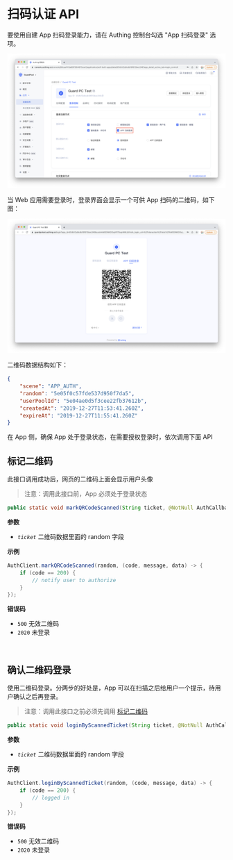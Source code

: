 # 扫码认证 API

<LastUpdated/>

要使用自建 App 扫码登录能力，请在 Authing 控制台勾选 "App 扫码登录" 选项。

![](./images/1.png)

当 Web 应用需要登录时，登录界面会显示一个可供 App 扫码的二维码，如下图：

![](./images/2.png)

二维码数据结构如下：

```json
{
    "scene": "APP_AUTH",
    "random": "5e05f0c57fde537d950f7da5",
    "userPoolId": "5e04ae0d5f3cee22fb37612b",
    "createdAt": "2019-12-27T11:53:41.260Z",
    "expireAt": "2019-12-27T11:55:41.260Z"
}
```

在 App 侧，确保 App 处于登录状态，在需要授权登录时，依次调用下面 API

## 标记二维码

此接口调用成功后，网页的二维码上面会显示用户头像

>注意：调用此接口前，App 必须处于登录状态


```java
public static void markQRCodeScanned(String ticket, @NotNull AuthCallback<JSONObject> callback)
```

**参数**

* *`ticket`* 二维码数据里面的 random 字段

**示例**

```java
AuthClient.markQRCodeScanned(random, (code, message, data) -> {
    if (code == 200) {
        // notify user to authorize
    }
});
```

**错误码**

* `500` 无效二维码
* `2020` 未登录

<br>

## 确认二维码登录

使用二维码登录。分两步的好处是，App 可以在扫描之后给用户一个提示，待用户确认之后再登录。

>注意：调用此接口之前必须先调用 [标记二维码](#标记二维码)


```java
public static void loginByScannedTicket(String ticket, @NotNull AuthCallback<JSONObject> callback)
```

**参数**

* *`ticket`* 二维码数据里面的 random 字段

**示例**

```java
AuthClient.loginByScannedTicket(random, (code, message, data) -> {
    if (code == 200) {
        // logged in
    }
});
```

**错误码**

* `500` 无效二维码
* `2020` 未登录

<br>
